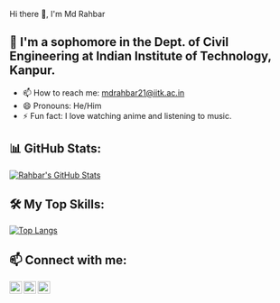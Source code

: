 Hi there 👋, I'm Md Rahbar 

## 🌱 I'm a sophomore in the Dept. of Civil Engineering at Indian Institute of Technology, Kanpur.

- 📫 How to reach me: [mdrahbar21@iitk.ac.in](mailto:mdrahbar21@iitk.ac.in)
- 😄 Pronouns: He/Him
- ⚡ Fun fact: I love watching anime and listening to music.



## 📊 GitHub Stats:

[![Rahbar's GitHub Stats](https://github-readme-stats.vercel.app/api?username=mdrahbar21&show_icons=true&theme=radical)](https://github.com/mdrahbar21/github-readme-stats)

## 🛠️ My Top Skills:

[![Top Langs](https://github-readme-stats.vercel.app/api/top-langs/?username=mdrahbar21&layout=compact&theme=radical)](https://github.com/mdrahbar21/github-readme-stats)

## 📫 Connect with me:

[<img align="left" alt="LinkedIn" width="22px" src="https://cdn.jsdelivr.net/npm/simple-icons@v3/icons/linkedin.svg" />](https://www.linkedin.com/in/mdrahbar21)
[<img align="left" alt="Instagram" width="22px" src="https://cdn.jsdelivr.net/npm/simple-icons@v3/icons/instagram.svg" />](https://www.instagram.com/rowdyrahbar/)
[<img align="left" alt="Portfolio" width="22px" src="https://cdn.jsdelivr.net/npm/simple-icons@v3/icons/internetexplorer.svg" />](https://mdrahbar21.github.io/portfolio/)

